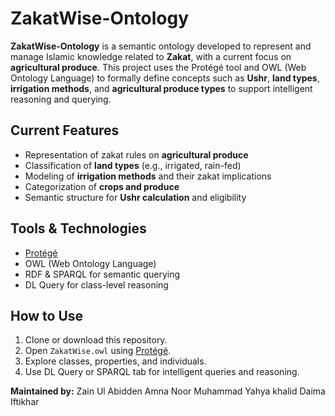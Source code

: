 # ZakatWise-Ontology

**ZakatWise-Ontology** is a semantic ontology developed to represent and manage Islamic knowledge related to **Zakat**, with a current focus on **agricultural produce**. This project uses the Protégé tool and OWL (Web Ontology Language) to formally define concepts such as **Ushr**, **land types**, **irrigation methods**, and **agricultural produce types** to support intelligent reasoning and querying.

##  Current Features

- Representation of zakat rules on **agricultural produce**
- Classification of **land types** (e.g., irrigated, rain-fed)
- Modeling of **irrigation methods** and their zakat implications
- Categorization of **crops and produce**
- Semantic structure for **Ushr calculation** and eligibility



##  Tools & Technologies

- [Protégé](https://protege.stanford.edu/)
- OWL (Web Ontology Language)
- RDF & SPARQL for semantic querying
- DL Query for class-level reasoning

##  How to Use

1. Clone or download this repository.
2. Open `ZakatWise.owl` using [Protégé](https://protege.stanford.edu/).
3. Explore classes, properties, and individuals.
4. Use DL Query or SPARQL tab for intelligent queries and reasoning.





**Maintained by:** 
Zain Ul Abidden
Amna Noor
Muhammad Yahya khalid 
Daima Iftikhar
